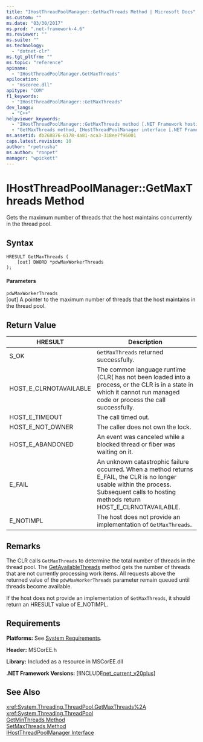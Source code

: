 ```yaml
---
title: "IHostThreadPoolManager::GetMaxThreads Method | Microsoft Docs"
ms.custom: ""
ms.date: "03/30/2017"
ms.prod: ".net-framework-4.6"
ms.reviewer: ""
ms.suite: ""
ms.technology: 
  - "dotnet-clr"
ms.tgt_pltfrm: ""
ms.topic: "reference"
apiname: 
  - "IHostThreadPoolManager.GetMaxThreads"
apilocation: 
  - "mscoree.dll"
apitype: "COM"
f1_keywords: 
  - "IHostThreadPoolManager::GetMaxThreads"
dev_langs: 
  - "C++"
helpviewer_keywords: 
  - "IHostThreadPoolManager::GetMaxThreads method [.NET Framework hosting]"
  - "GetMaxThreads method, IHostThreadPoolManager interface [.NET Framework hosting]"
ms.assetid: db268876-6178-4a81-aca3-318ee7f96001
caps.latest.revision: 10
author: "rpetrusha"
ms.author: "ronpet"
manager: "wpickett"
---
```

# IHostThreadPoolManager::GetMaxThreads Method
Gets the maximum number of threads that the host maintains concurrently in the thread pool.  
  
## Syntax  
  
```  
HRESULT GetMaxThreads (  
    [out] DWORD *pdwMaxWorkerThreads  
);  
```  
  
#### Parameters  
 `pdwMaxWorkerThreads`  
 [out] A pointer to the maximum number of threads that the host maintains in the thread pool.  
  
## Return Value  
  
|HRESULT|Description|  
|-------------|-----------------|  
|S_OK|`GetMaxThreads` returned successfully.|  
|HOST_E_CLRNOTAVAILABLE|The common language runtime (CLR( has not been loaded into a process, or the CLR is in a state in which it cannot run managed code or process the call successfully.|  
|HOST_E_TIMEOUT|The call timed out.|  
|HOST_E_NOT_OWNER|The caller does not own the lock.|  
|HOST_E_ABANDONED|An event was canceled while a blocked thread or fiber was waiting on it.|  
|E_FAIL|An unknown catastrophic failure occurred. When a method returns E_FAIL, the CLR is no longer usable within the process. Subsequent calls to hosting methods return HOST_E_CLRNOTAVAILABLE.|  
|E_NOTIMPL|The host does not provide an implementation of `GetMaxThreads`.|  
  
## Remarks  
 The CLR calls `GetMaxThreads` to determine the total number of threads in the thread pool. The [GetAvailableThreads](../../../../docs/framework/unmanaged-api/hosting/ihostthreadpoolmanager-getavailablethreads-method.md) method gets the number of threads that are not currently processing work items. All requests above the returned value of the `pdwMaxWorkerThreads` parameter remain queued until threads become available.  
  
 If the host does not provide an implementation of `GetMaxThreads`, it should return an HRESULT value of E_NOTIMPL.  
  
## Requirements  
 **Platforms:** See [System Requirements](../../../../docs/framework/getting-started/system-requirements.md).  
  
 **Header:** MSCorEE.h  
  
 **Library:** Included as a resource in MSCorEE.dll  
  
 **.NET Framework Versions:** [!INCLUDE[net_current_v20plus](../../../../includes/net-current-v20plus-md.md)]  
  
## See Also  
 <xref:System.Threading.ThreadPool.GetMaxThreads%2A>   
 <xref:System.Threading.ThreadPool>   
 [GetMinThreads Method](../../../../docs/framework/unmanaged-api/hosting/ihostthreadpoolmanager-getminthreads-method.md)   
 [SetMaxThreads Method](../../../../docs/framework/unmanaged-api/hosting/ihostthreadpoolmanager-setmaxthreads-method.md)   
 [IHostThreadPoolManager Interface](../../../../docs/framework/unmanaged-api/hosting/ihostthreadpoolmanager-interface.md)